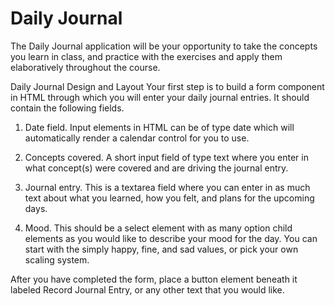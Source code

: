 # Daily Journal

The Daily Journal application will be your opportunity to take the concepts you learn in class, and practice with the exercises and apply them elaboratively throughout the course.

Daily Journal Design and Layout
Your first step is to build a form component in HTML through which you will enter your daily journal entries. It should contain the following fields.

1. Date field. Input elements in HTML can be of type date which will automatically render a calendar control for you to use.

1. Concepts covered. A short input field of type text where you enter in what concept(s) were covered and are driving the journal entry.

1. Journal entry. This is a textarea field where you can enter in as much text about 
what you learned, how you felt, and plans for the upcoming days.

1. Mood. This should be a select element with as many option child elements as you would like to describe your mood for the day. You can start with the simply happy, fine, and sad values, or pick your own scaling system.

After you have completed the form, place a button element beneath it labeled Record Journal Entry, or any other text that you would like.
